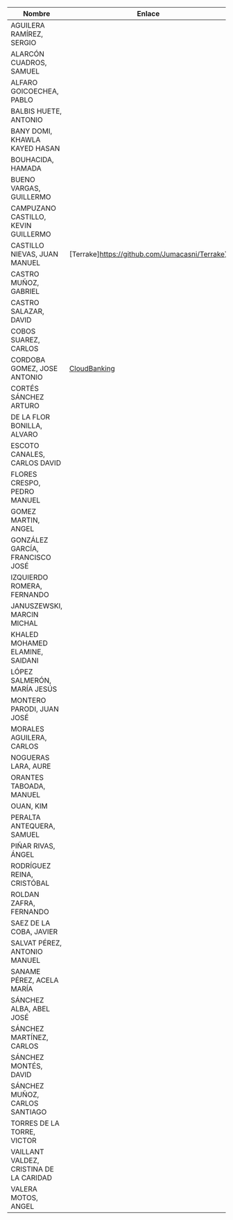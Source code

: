 | Nombre | Enlace | Versión |
|--------|--------|---------|
|AGUILERA RAMÍREZ, SERGIO | | |
|ALARCÓN CUADROS, SAMUEL | | |
|ALFARO GOICOECHEA, PABLO | | |
|BALBIS HUETE, ANTONIO | | |
|BANY DOMI, KHAWLA KAYED HASAN | | |
|BOUHACIDA, HAMADA | | |
|BUENO VARGAS, GUILLERMO | | |
|CAMPUZANO CASTILLO, KEVIN GUILLERMO | | |
|CASTILLO NIEVAS, JUAN MANUEL |[Terrake]https://github.com/Jumacasni/Terrake) | 2.0.3 |
|CASTRO MUÑOZ, GABRIEL  | | |
|CASTRO SALAZAR, DAVID | | |
|COBOS SUAREZ, CARLOS | | |
|CORDOBA GOMEZ, JOSE ANTONIO | [CloudBanking](https://github.com/pepitoenpeligro/CloudBanking) | 0.3.0 |
|CORTÉS SÁNCHEZ ARTURO  | | |
|DE LA FLOR BONILLA, ALVARO | | |
|ESCOTO CANALES, CARLOS DAVID | | |
|FLORES CRESPO, PEDRO MANUEL | | |
|GOMEZ MARTIN, ANGEL | | |
|GONZÁLEZ GARCÍA, FRANCISCO JOSÉ | | |
|IZQUIERDO ROMERA, FERNANDO  | | |
|JANUSZEWSKI, MARCIN MICHAL | | |
|KHALED MOHAMED ELAMINE, SAIDANI | | |
|LÓPEZ SALMERÓN, MARÍA JESÚS | | |
|MONTERO PARODI, JUAN JOSÉ | | |
|MORALES AGUILERA, CARLOS | | |
|NOGUERAS LARA, AURE | | |
|ORANTES TABOADA, MANUEL | | |
|OUAN, KIM | | |
|PERALTA ANTEQUERA, SAMUEL | | |
|PIÑAR RIVAS, ÁNGEL | | |
|RODRÍGUEZ REINA, CRISTÓBAL | | |
|ROLDAN ZAFRA, FERNANDO | | |
|SAEZ DE LA COBA, JAVIER| | |
|SALVAT PÉREZ, ANTONIO MANUEL | | |
|SANAME PÉREZ, ACELA MARÍA | | |
|SÁNCHEZ ALBA, ABEL JOSÉ | | |
|SÁNCHEZ MARTÍNEZ, CARLOS | | |
|SÁNCHEZ MONTÉS, DAVID | | |
|SÁNCHEZ MUÑOZ, CARLOS SANTIAGO | | |
|TORRES DE LA TORRE, VICTOR| | |
|VAILLANT VALDEZ, CRISTINA DE LA CARIDAD | | |
|VALERA MOTOS, ANGEL | | |
